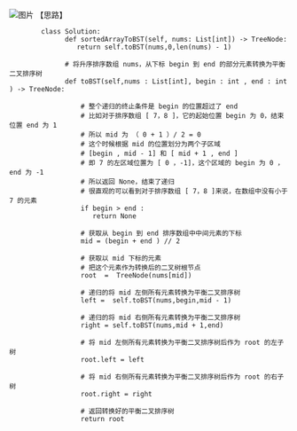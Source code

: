 ![图片](https://user-images.githubusercontent.com/38878365/188528939-6a424ca1-c80b-4ba0-918f-6e3e6ee095cf.png)
            【思路】
            
            
            class Solution:
                  def sortedArrayToBST(self, nums: List[int]) -> TreeNode:
                     return self.toBST(nums,0,len(nums) - 1)

                  # 将升序排序数组 nums，从下标 begin 到 end 的部分元素转换为平衡二叉排序树
                  def toBST(self,nums : List[int], begin : int , end : int ) -> TreeNode:

                      # 整个递归的终止条件是 begin 的位置超过了 end
                      # 比如对于排序数组 [ 7，8 ]，它的起始位置 begin 为 0，结束位置 end 为 1
                      # 所以 mid 为 （ 0 + 1 ）/ 2 = 0
                      # 这个时候根据 mid 的位置划分为两个子区域
                      # [begin , mid - 1] 和 [ mid + 1 , end ]
                      # 即 7 的左区域位置为 [ 0 ，-1]，这个区域的 begin 为 0 ，end 为 -1
                      # 所以返回 None，结束了递归
                      # 很直观的可以看到对于排序数组 [ 7，8 ]来说，在数组中没有小于 7 的元素
                      if begin > end : 
                         return None

                      # 获取从 begin 到 end 排序数组中中间元素的下标
                      mid = (begin + end ) // 2

                      # 获取以 mid 下标的元素
                      # 把这个元素作为转换后的二叉树根节点
                      root  =  TreeNode(nums[mid])

                      # 递归的将 mid 左侧所有元素转换为平衡二叉排序树
                      left =  self.toBST(nums,begin,mid - 1)

                      # 递归的将 mid 右侧所有元素转换为平衡二叉排序树
                      right = self.toBST(nums,mid + 1,end)

                      # 将 mid 左侧所有元素转换为平衡二叉排序树后作为 root 的左子树
                      root.left = left

                      # 将 mid 右侧所有元素转换为平衡二叉排序树后作为 root 的右子树
                      root.right = right

                      # 返回转换好的平衡二叉排序树
                      return root
